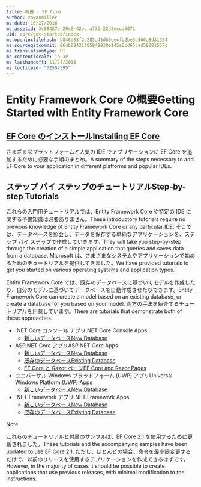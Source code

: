 ```yaml
---
title: 概要 - EF Core
author: rowanmiller
ms.date: 10/27/2016
ms.assetid: 3c88427c-20c6-42ec-a736-22d3eccd5071
uid: core/get-started/index
ms.openlocfilehash: b846d63f2c285a43d60eecfb2be3d460a5d31924
ms.sourcegitcommit: 064b09431f05848830e145a6cd65cad58881557c
ms.translationtype: HT
ms.contentlocale: ja-JP
ms.lasthandoff: 11/28/2018
ms.locfileid: "52552595"
---
```

# <a name="getting-started-with-entity-framework-core"></a><span data-ttu-id="5c5b6-102">Entity Framework Core の概要</span><span class="sxs-lookup"><span data-stu-id="5c5b6-102">Getting Started with Entity Framework Core</span></span>

## <a name="installing-ef-coreinstallindexmd"></a>[<span data-ttu-id="5c5b6-103">EF Core のインストール</span><span class="sxs-lookup"><span data-stu-id="5c5b6-103">Installing EF Core</span></span>](install/index.md)

<span data-ttu-id="5c5b6-104">さまざまなプラットフォームと人気の IDE でアプリケーションに EF Core を追加するために必要な手順のまとめ。</span><span class="sxs-lookup"><span data-stu-id="5c5b6-104">A summary of the steps necessary to add EF Core to your application in different platforms and popular IDEs.</span></span>

## <a name="step-by-step-tutorials"></a><span data-ttu-id="5c5b6-105">ステップ バイ ステップのチュートリアル</span><span class="sxs-lookup"><span data-stu-id="5c5b6-105">Step-by-step Tutorials</span></span>

<span data-ttu-id="5c5b6-106">これらの入門用チュートリアルでは、Entity Framework Core や特定の IDE に関する予備知識は必要ありません。</span><span class="sxs-lookup"><span data-stu-id="5c5b6-106">These introductory tutorials require no previous knowledge of Entity Framework Core or any particular IDE.</span></span> <span data-ttu-id="5c5b6-107">そこでは、データベースを照会し、データを保存する単純なアプリケーションを、ステップ バイ ステップで作成していきます。</span><span class="sxs-lookup"><span data-stu-id="5c5b6-107">They will take you step-by-step through the creation of a simple application that queries and saves data from a database.</span></span> <span data-ttu-id="5c5b6-108">Microsoft は、さまざまなシステムやアプリケーションで始めるためのチュートリアルを提供してきました。</span><span class="sxs-lookup"><span data-stu-id="5c5b6-108">We have provided tutorials to get you started on various operating systems and application types.</span></span>

<span data-ttu-id="5c5b6-109">Entity Framework Core では、既存のデータベースに基づいてモデルを作成したり、自分のモデルに基づいてデータベースを自動作成させたりできます。</span><span class="sxs-lookup"><span data-stu-id="5c5b6-109">Entity Framework Core can create a model based on an existing database, or create a database for you based on your model.</span></span> <span data-ttu-id="5c5b6-110">両方の手法を紹介するチュートリアルを用意しています。</span><span class="sxs-lookup"><span data-stu-id="5c5b6-110">There are tutorials that demonstrate both of these approaches.</span></span>

* <span data-ttu-id="5c5b6-111">.NET Core コンソール アプリ</span><span class="sxs-lookup"><span data-stu-id="5c5b6-111">.NET Core Console Apps</span></span>
  * [<span data-ttu-id="5c5b6-112">新しいデータベース</span><span class="sxs-lookup"><span data-stu-id="5c5b6-112">New Database</span></span>](netcore/new-db-sqlite.md)
* <span data-ttu-id="5c5b6-113">ASP.NET Core アプリ</span><span class="sxs-lookup"><span data-stu-id="5c5b6-113">ASP.NET Core Apps</span></span>
  * [<span data-ttu-id="5c5b6-114">新しいデータベース</span><span class="sxs-lookup"><span data-stu-id="5c5b6-114">New Database</span></span>](aspnetcore/new-db.md)
  * [<span data-ttu-id="5c5b6-115">既存のデータベース</span><span class="sxs-lookup"><span data-stu-id="5c5b6-115">Existing Database</span></span>](aspnetcore/existing-db.md)
  * [<span data-ttu-id="5c5b6-116">EF Core と Razor ページ</span><span class="sxs-lookup"><span data-stu-id="5c5b6-116">EF Core and Razor Pages</span></span>](/aspnet/core/data/ef-rp/intro)
* <span data-ttu-id="5c5b6-117">ユニバーサル Windows プラットフォーム (UWP) アプリ</span><span class="sxs-lookup"><span data-stu-id="5c5b6-117">Universal Windows Platform (UWP) Apps</span></span>
  * [<span data-ttu-id="5c5b6-118">新しいデータベース</span><span class="sxs-lookup"><span data-stu-id="5c5b6-118">New Database</span></span>](uwp/getting-started.md)
* <span data-ttu-id="5c5b6-119">.NET Framework アプリ</span><span class="sxs-lookup"><span data-stu-id="5c5b6-119">.NET Framework Apps</span></span>
  * [<span data-ttu-id="5c5b6-120">新しいデータベース</span><span class="sxs-lookup"><span data-stu-id="5c5b6-120">New Database</span></span>](full-dotnet/new-db.md)
  * [<span data-ttu-id="5c5b6-121">既存のデータベース</span><span class="sxs-lookup"><span data-stu-id="5c5b6-121">Existing Database</span></span>](full-dotnet/existing-db.md)

> [!NOTE]  
> <span data-ttu-id="5c5b6-122">これらのチュートリアルと付属のサンプルは、EF Core 2.1 を使用するために更新されました。</span><span class="sxs-lookup"><span data-stu-id="5c5b6-122">These tutorials and the accompanying samples have been updated to use EF Core 2.1.</span></span> <span data-ttu-id="5c5b6-123">ただし、ほとんどの場合、命令を最小限変更するだけで、以前のリリースを使用するアプリケーションを作成できるはずです。</span><span class="sxs-lookup"><span data-stu-id="5c5b6-123">However, in the majority of cases it should be possible to create applications that use previous releases, with minimal modification to the instructions.</span></span> 
